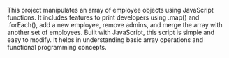 This project manipulates an array of employee objects using JavaScript functions. 
It includes features to print developers using .map() and .forEach(), add a new employee, remove admins, and merge the array with another set of employees.
Built with JavaScript, this script is simple and easy to modify.
It helps in understanding basic array operations and functional programming concepts. 
